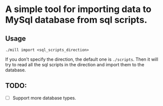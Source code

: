 # A simple tool for importing data to MySql database from sql scripts.

## Usage
```shell
./mill import <sql_scripts_direction>
```

If you don't specify the direction, the default one is `./scripts`. Then it will try
to read all the sql scripts in the direction and import them to the database.

## TODO:
- [ ] Support more database types.